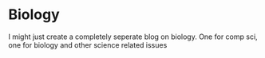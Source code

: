 # Biology
I might just create a completely seperate blog on biology.
One for comp sci, one for biology and other science related issues
